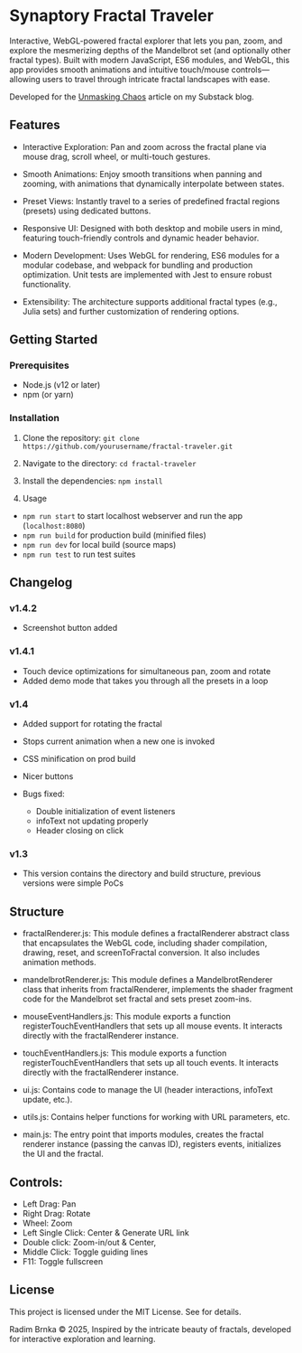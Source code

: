 # Synaptory Fractal Traveler
Interactive, WebGL-powered fractal explorer that lets you pan, zoom, and explore the mesmerizing depths of the Mandelbrot set (and optionally other fractal types). Built with modern JavaScript, ES6 modules, and WebGL, this app provides smooth animations and intuitive touch/mouse controls—allowing users to travel through intricate fractal landscapes with ease.

Developed for the [Unmasking Chaos](https://open.substack.com/pub/synaptory/p/unmasking-chaos?r=2qbtpc&utm_campaign=post&utm_medium=web&showWelcomeOnShare=false) article on my Substack blog.

## Features
- Interactive Exploration:
Pan and zoom across the fractal plane via mouse drag, scroll wheel, or multi-touch gestures.

- Smooth Animations:
Enjoy smooth transitions when panning and zooming, with animations that dynamically interpolate between states.

- Preset Views:
Instantly travel to a series of predefined fractal regions (presets) using dedicated buttons.

- Responsive UI:
Designed with both desktop and mobile users in mind, featuring touch-friendly controls and dynamic header behavior.

- Modern Development:
Uses WebGL for rendering, ES6 modules for a modular codebase, and webpack for bundling and production optimization. Unit tests are implemented with Jest to ensure robust functionality.

- Extensibility:
The architecture supports additional fractal types (e.g., Julia sets) and further customization of rendering options.

## Getting Started

### Prerequisites
- Node.js (v12 or later)
- npm (or yarn)

### Installation
1. Clone the repository: `git clone https://github.com/yourusername/fractal-traveler.git`
 
2. Navigate to the directory:  `cd fractal-traveler`

3. Install the dependencies:
`npm install`

4. Usage
- `npm run start` to start localhost webserver and run the app (`localhost:8080`)
- `npm run build` for production build (minified files)
- `npm run dev` for local build (source maps)
- `npm run test` to run test suites

## Changelog
### v1.4.2
- Screenshot button added

### v1.4.1
- Touch device optimizations for simultaneous pan, zoom and rotate
- Added demo mode that takes you through all the presets in a loop

### v1.4
- Added support for rotating the fractal
- Stops current animation when a new one is invoked
- CSS minification on prod build
- Nicer buttons

- Bugs fixed:
  - Double initialization of event listeners
  - infoText not updating properly
  - Header closing on click

### v1.3
- This version contains the directory and build structure, previous versions were simple PoCs

## Structure
- fractalRenderer.js:
This module defines a fractalRenderer abstract class that encapsulates the WebGL code, including shader compilation, drawing, reset, and screenToFractal conversion. It also includes animation methods.

- mandelbrotRenderer.js:
This module defines a MandelbrotRenderer class that inherits from fractalRenderer, implements the shader fragment code for the Mandelbrot set fractal and sets preset zoom-ins.

- mouseEventHandlers.js:
This module exports a function registerTouchEventHandlers that sets up all mouse events. It interacts directly with the fractalRenderer instance.

- touchEventHandlers.js:
This module exports a function registerTouchEventHandlers that sets up all touch events. It interacts directly with the fractalRenderer instance.

- ui.js:
Contains code to manage the UI (header interactions, infoText update, etc.).

- utils.js:
Contains helper functions for working with URL parameters, etc.

- main.js:
The entry point that imports modules, creates the fractal renderer instance (passing the canvas ID), registers events, initializes the UI and the fractal.

## Controls:
- Left Drag: Pan
- Right Drag: Rotate
- Wheel: Zoom
- Left Single Click: Center & Generate URL link
- Double click: Zoom-in/out & Center, 
- Middle Click: Toggle guiding lines
- F11: Toggle fullscreen

## License
This project is licensed under the MIT License. See  for details.


Radim Brnka © 2025, Inspired by the intricate beauty of fractals, developed for interactive exploration and learning.

